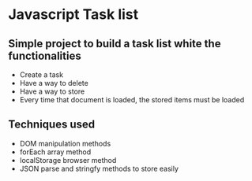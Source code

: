 # Javascript Task list

## Simple project to build a task list white the functionalities

- Create a task
- Have a way to delete
- Have a way to store
- Every time that document is loaded, the stored items must be loaded

## Techniques used

- DOM manipulation methods
- forEach array method
- localStorage browser method
- JSON parse and stringfy methods to store easily
